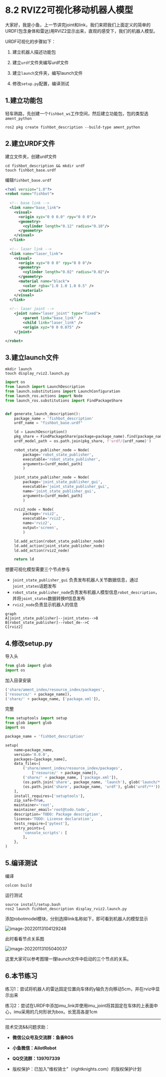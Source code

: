 # 8.2 RVIZ2可视化移动机器人模型

大家好，我是小鱼，上一节讲完joint和link，我们来把我们上面定义的简单的URDF(包含身体和雷达)用RVIZ2显示出来，直观的感受下，我们的机器人模型。

URDF可视化的步骤如下：

1. 建立机器人描述功能包

2. 建立`urdf`文件夹编写urdf文件
3. 建立`launch`文件夹，编写launch文件
4. 修改`setup.py`配置，编译测试



## 1.建立功能包

轻车熟路，先创建一个`fishbot_ws`工作空间，然后建立功能包，包的类型选`ament_python`

```shell
ros2 pkg create fishbot_description --build-type ament_python
```





## 2.建立URDF文件

建立文件夹，创建urdf文件

```
cd fishbot_description && mkdir urdf 
touch fishbot_base.urdf
```

编辑`fishbot_base.urdf`

```xml
<?xml version="1.0"?>
<robot name="fishbot">
    
  <!-- base link -->
  <link name="base_link">
  	<visual>
      <origin xyz="0 0 0.0" rpy="0 0 0"/>
      <geometry>
		<cylinder length="0.12" radius="0.10"/>
      </geometry>
    </visual>
  </link>
    
  <!-- laser link -->
  <link name="laser_link">
  	<visual>
      <origin xyz="0 0 0" rpy="0 0 0"/>
      <geometry>
		<cylinder length="0.02" radius="0.02"/>
      </geometry>
      <material name="black">
      	<color rgba="1.0 1.0 1.0 0.5" /> 
      </material>
    </visual>
  </link>
    
  <!-- laser joint -->
    <joint name="laser_joint" type="fixed">
        <parent link="base_link" />
        <child link="laser_link" />
        <origin xyz="0 0 0.075" />
    </joint>

</robot>
```



## 3.建立launch文件

```
mkdir launch
touch display_rviz2.launch.py
```

```python
import os
from launch import LaunchDescription
from launch.substitutions import LaunchConfiguration
from launch_ros.actions import Node
from launch_ros.substitutions import FindPackageShare


def generate_launch_description():
    package_name = 'fishbot_description'
    urdf_name = "fishbot_base.urdf"

    ld = LaunchDescription()
    pkg_share = FindPackageShare(package=package_name).find(package_name) 
    urdf_model_path = os.path.join(pkg_share, f'urdf/{urdf_name}')

    robot_state_publisher_node = Node(
        package='robot_state_publisher',
        executable='robot_state_publisher',
        arguments=[urdf_model_path]
        )

    joint_state_publisher_node = Node(
        package='joint_state_publisher_gui',
        executable='joint_state_publisher_gui',
        name='joint_state_publisher_gui',
        arguments=[urdf_model_path]
        )

    rviz2_node = Node(
        package='rviz2',
        executable='rviz2',
        name='rviz2',
        output='screen',
        )

    ld.add_action(robot_state_publisher_node)
    ld.add_action(joint_state_publisher_node)
    ld.add_action(rviz2_node)

    return ld
```

想要可视化模型需要三个节点参与

- `joint_state_publisher_gui` 负责发布机器人关节数据信息，通过`joint_states`话题发布
- `robot_state_publisher_node`负责发布机器人模型信息`robot_description`，并将`joint_states`数据转换tf信息发布
- `rviz2_node`负责显示机器人的信息

```mermaid
graph
A[joint_state_publisher]--joint_states-->B
B[robot_state_publisher]--robot_de-->C
C[rviz2]

```



## 4.修改setup.py

导入头

```python
from glob import glob
import os
```

加入目录安装

```python
('share/ament_index/resource_index/packages',
['resource/' + package_name]),
('share/' + package_name, ['package.xml']),
```

完整

```python
from setuptools import setup
from glob import glob
import os

package_name = 'fishbot_description'

setup(
    name=package_name,
    version='0.0.0',
    packages=[package_name],
    data_files=[
        ('share/ament_index/resource_index/packages',
            ['resource/' + package_name]),
        ('share/' + package_name, ['package.xml']),
        (os.path.join('share', package_name, 'launch'), glob('launch/*.launch.py')),
        (os.path.join('share', package_name, 'urdf'), glob('urdf/**')),
    ],
    install_requires=['setuptools'],
    zip_safe=True,
    maintainer='root',
    maintainer_email='root@todo.todo',
    description='TODO: Package description',
    license='TODO: License declaration',
    tests_require=['pytest'],
    entry_points={
        'console_scripts': [
        ],
    },
)
```



## 5.编译测试

编译

```
colcon build
```

运行测试

```
source install/setup.bash
ros2 launch fishbot_description display_rviz2.launch.py
```

添加robotmodel模块，分别选择link名称如下，即可看到机器人的模型显示

![image-20220113104129248](8.2RVIZ2可视化移动机器人模型/imgs/image-20220113104129248.png)

此时看看节点关系图

![image-20220113105040037](8.2RVIZ2可视化移动机器人模型/imgs/image-20220113105040037.png)



这里大家可以参考图理一理launch文件中启动的三个节点的关系。

## 6.本节练习

练习1：尝试将机器人的雷达固定位置向车体的y轴负方向移动5cm，并在rviz中显示出来

练习2：尝试在URDF中添加imu_link并使用imu_joint将其固定在车体的上表面中心，imu采用的几何形状为box。长宽高各是1cm



--------------

技术交流&&问题求助：

- **微信公众号及交流群：鱼香ROS**
- **小鱼微信：AiIotRobot**
- **QQ交流群：139707339**

- 版权保护：已加入“维权骑士”（rightknights.com）的版权保护计划
